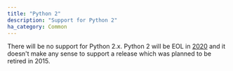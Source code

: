 ```yaml
---
title: "Python 2"
description: "Support for Python 2"
ha_category: Common
---
```



There will be no support for Python 2.x. Python 2 will be EOL in [2020](https://www.python.org/dev/peps/pep-0373/#id2) and it doesn't make any sense to support a release which was planned to be retired in 2015.

